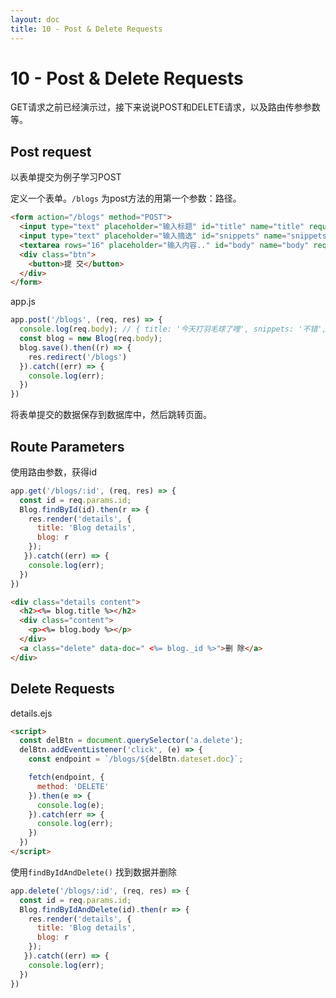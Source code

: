 ```yaml
---
layout: doc
title: 10 - Post & Delete Requests
---
```


# 10 - Post & Delete Requests

GET请求之前已经演示过，接下来说说POST和DELETE请求，以及路由传参参数等。

## Post request

以表单提交为例子学习POST

定义一个表单。`/blogs` 为post方法的用第一个参数：路径。

```html
<form action="/blogs" method="POST">
  <input type="text" placeholder="输入标题" id="title" name="title" required>
  <input type="text" placeholder="输入摘选" id="snippets" name="snippets" required>
  <textarea rows="16" placeholder="输入内容.." id="body" name="body" required></textarea>
  <div class="btn">
    <button>提 交</button>
  </div>
</form>
```

app.js

```jsx
app.post('/blogs', (req, res) => {
  console.log(req.body); // { title: '今天打羽毛球了哩', snippets: '不错', body: '和汪汪打羽毛球' }
  const blog = new Blog(req.body);
  blog.save().then((r) => {
    res.redirect('/blogs')
  }).catch((err) => {
    console.log(err);
  })
})
```

将表单提交的数据保存到数据库中，然后跳转页面。

## Route Parameters

使用路由参数，获得id

```jsx
app.get('/blogs/:id', (req, res) => {
  const id = req.params.id;
  Blog.findById(id).then(r => {
    res.render('details', {
      title: 'Blog details',
      blog: r
    });
   }).catch((err) => {
    console.log(err);
  })
})
```

```html
<div class="details content">
  <h2><%= blog.title %></h2>
  <div class="content">
    <p><%= blog.body %></p>
  </div>
  <a class="delete" data-doc=" <%= blog._id %>">删 除</a>
</div>
```

## Delete Requests

details.ejs
```html
<script>
  const delBtn = document.querySelector('a.delete');
  delBtn.addEventListener('click', (e) => {
    const endpoint = `/blogs/${delBtn.dateset.doc}`;

    fetch(endpoint, {
      method: 'DELETE'
    }).then(e => {
      console.log(e);
    }).catch(err => {
      console.log(err);
    })
  })
</script>
```

使用`findByIdAndDelete()` 找到数据并删除
```js
app.delete('/blogs/:id', (req, res) => {
  const id = req.params.id;
  Blog.findByIdAndDelete(id).then(r => {
    res.render('details', {
      title: 'Blog details',
      blog: r
    });
   }).catch((err) => {
    console.log(err);
  })
})
```